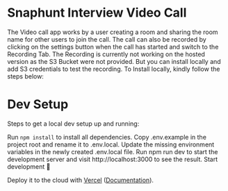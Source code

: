 # Snaphunt Interview Video Call

The Video call app works by a user creating a room and sharing the room name for other users to join the call. The call can also be recorded by clicking on the settings button when the call has started and switch to the Recording Tab. The Recording is currently not working on the hosted version as the S3 Bucket were not provided. But you can install locally and add S3 credentials to test the recording. To Install locally, kindly follow the steps below: 

# Dev Setup
Steps to get a local dev setup up and running:

Run `npm install` to install all dependencies.
Copy .env.example in the project root and rename it to .env.local.
Update the missing environment variables in the newly created .env.local file.
Run npm run dev to start the development server and visit http://localhost:3000 to see the result.
Start development 🎉

Deploy it to the cloud with [Vercel](https://vercel.com/new?utm_source=github&utm_medium=readme&utm_campaign=next-example) ([Documentation](https://nextjs.org/docs/deployment)).
